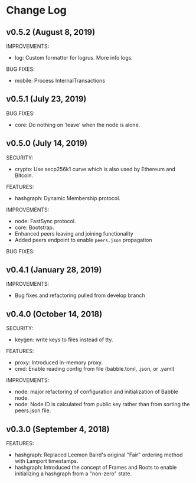 # Change Log

## v0.5.2 (August 8, 2019)

IMPROVEMENTS:

* log: Custom formatter for logrus. More info logs.

BUG FIXES:

* mobile: Process InternalTransactions

## v0.5.1 (July 23, 2019)

BUG FIXES:

* core: Do nothing on 'leave' when the node is alone.

## v0.5.0 (July 14, 2019)

SECURITY:

* crypto: Use secp256k1 curve which is also used by Ethereum and Bitcoin.

FEATURES:

* hashgraph: Dynamic Membership protocol.

IMPROVEMENTS:

* node: FastSync protocol.
* core: Bootstrap.
* Enhanced peers leaving and joining functionality
* Added peers endpoint to enable `peers.json` propagation

BUG FIXES:

## v0.4.1 (January 28, 2019)

IMPROVEMENTS:

* Bug fixes and refactoring pulled from develop branch

## v0.4.0 (October 14, 2018)

SECURITY:

* keygen: write keys to files instead of tty.

FEATURES:

* proxy: Introduced in-memory proxy.
* cmd: Enable reading config from file (babble.toml, .json, or .yaml)

IMPROVEMENTS:

* node: major refactoring of configuration and initialization of Babble node.
* node: Node ID is calculated from public key rather than from sorting the
peers.json file.

## v0.3.0 (September 4, 2018)

FEATURES:

* hashgraph: Replaced Leemon Baird's original "Fair" ordering method with
Lamport timestamps.
* hashgraph: Introduced the concept of Frames and Roots to enable initializing a
hashgraph from a "non-zero" state.
